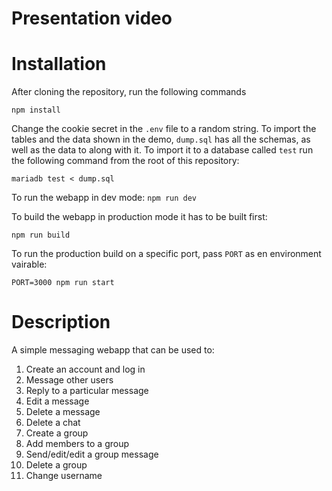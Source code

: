 # Presentation video

# Installation

After cloning the repository, run the following commands

`npm install`

Change the cookie secret in the `.env` file to a random string. To import the tables and the data
shown in the demo, `dump.sql` has all the schemas, as well as the data to along with it. To import
it to a database called `test` run the following command from the root of this repository:

`mariadb test < dump.sql`

To run the webapp in dev mode: `npm run dev`

To build the webapp in production mode it has to be built first:

`npm run build`

To run the production build on a specific port, pass `PORT` as en environment vairable:

`PORT=3000 npm run start`

# Description

A simple messaging webapp that can be used to:

1. Create an account and log in
2. Message other users
3. Reply to a particular message
4. Edit a message
5. Delete a message
6. Delete a chat
7. Create a group
8. Add members to a group
9. Send/edit/edit a group message
10. Delete a group
11. Change username
